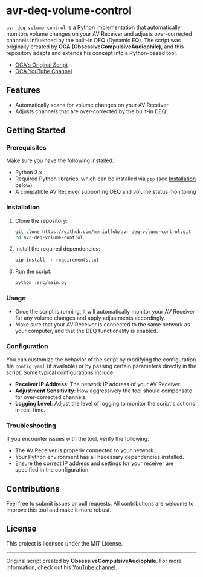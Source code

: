 # avr-deq-volume-control

`avr-deq-volume-control` is a Python implementation that automatically monitors volume changes on your AV Receiver and adjusts over-corrected channels influenced by the built-in DEQ (Dynamic EQ). The script was originally created by **OCA (ObsessiveCompulsiveAudiophile)**, and this repository adapts and extends his concept into a Python-based tool. 

- [OCA's Original Script](https://drive.google.com/drive/folders/1hoCVIZSNGvZIflUVULxZk3V2G9-uA8lv)
- [OCA YouTube Channel](https://www.youtube.com/@ocaudiophile)

## Features
- Automatically scans for volume changes on your AV Receiver
- Adjusts channels that are over-corrected by the built-in DEQ

## Getting Started

### Prerequisites

Make sure you have the following installed:

- Python 3.x
- Required Python libraries, which can be installed via `pip` (see [Installation](#installation) below)
- A compatible AV Receiver supporting DEQ and volume status monitoring

### Installation

1. Clone the repository:
    ```bash
    git clone https://github.com/menialfob/avr-deq-volume-control.git
    cd avr-deq-volume-control
    ```

2. Install the required dependencies:
    ```bash
    pip install -r requirements.txt
    ```

3. Run the script:
    ```bash
    python .src/main.py
    ```

### Usage

- Once the script is running, it will automatically monitor your AV Receiver for any volume changes and apply adjustments accordingly. 
- Make sure that your AV Receiver is connected to the same network as your computer, and that the DEQ functionality is enabled.

### Configuration

You can customize the behavior of the script by modifying the configuration file `config.yaml` (if available) or by passing certain parameters directly in the script. Some typical configurations include:

- **Receiver IP Address**: The network IP address of your AV Receiver.
- **Adjustment Sensitivity**: How aggressively the tool should compensate for over-corrected channels.
- **Logging Level**: Adjust the level of logging to monitor the script's actions in real-time.

### Troubleshooting

If you encounter issues with the tool, verify the following:
- The AV Receiver is properly connected to your network.
- Your Python environment has all necessary dependencies installed.
- Ensure the correct IP address and settings for your receiver are specified in the configuration.

## Contributions

Feel free to submit issues or pull requests. All contributions are welcome to improve this tool and make it more robust.

## License

This project is licensed under the MIT License.

---

Original script created by **ObsessiveCompulsiveAudiophile**. For more information, check out his [YouTube channel](https://www.youtube.com/@ocaudiophile).

